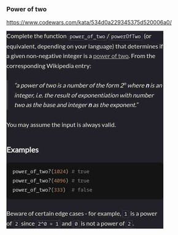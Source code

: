 ### Power of two

https://www.codewars.com/kata/534d0a229345375d520006a0/

![description](./description.jpg "Description")
